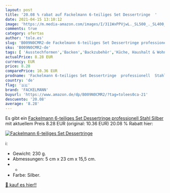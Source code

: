 ```yaml
---
layout: post
title: '20.08 % rabat auf Fackelmann 6-teiliges Set Dessertringe  '
date: 2021-04-15 13:10:12
image: 'https://m.media-amazon.com/images/I/311WxPPVjwL._SL500_._SL400_.jpg'
comments: true
category: ofertas
author: 'tole.es'
slug: 'B009N0CMR2-de Fackelmann 6-teiliges Set Dessertringe professionell Stahl...'
sku: 'B009N0CMR2-de'
tags: [ 'Ausstechformen','Backen','Backzubehör','Küche, Haushalt & Wohnen','Küche, Kochen & Backen','fackelmann', ]
actualPrice: 8.28 EUR
currency: EUR
price: 8.28
comparePrice: 10.36 EUR
prodname: 'Fackelmann 6-teiliges Set Dessertringe  professionell  Stahl  Silber'
country: 'de'
flag: '🇩🇪'
brand: 'FACKELMANN'
buyurl: 'https://www.amazon.de/dp/B009N0CMR2/?tag=tolees0ca-21'
descuento: '20.08'
average: '8.28'
---
```


Es gibt ein [Fackelmann 6-teiliges Set Dessertringe  professionell  Stahl  Silber](https://www.amazon.de/dp/B009N0CMR2/?tag=tolees0ca-21) mit aktuellem Preis 8.28 EUR (original: 10.36 EUR) 20.08 % Rabatt hier:

[![Fackelmann 6-teiliges Set Dessertringe  ](https://m.media-amazon.com/images/I/311WxPPVjwL._SL500_._SL400_.jpg)](https://www.amazon.de/dp/B009N0CMR2/?tag=tolees0ca-21)

ℹ️:

- Gewicht: 230 g.
- Abmessungen: 5 cm x 23 cm x 15,5 cm.
- -
- Farbe: Silber.

[🛒 kauf es hier!!](https://www.amazon.de/dp/B009N0CMR2/?tag=tolees0ca-21)
